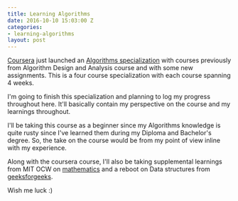```yaml
---
title: Learning Algorithms
date: 2016-10-10 15:03:00 Z
categories:
- learning-algorithms
layout: post
---
```


[Coursera](https://www.coursera.org) just launched an [Algorithms specialization](https://www.coursera.org/specializations/algorithms) with courses previously from Algorithm Design and Analysis course and with some new assignments. This is a four course specialization with each course spanning 4 weeks.

I'm going to finish this specialization and planning to log my progress throughout here. It'll basically contain my perspective on the course and my learnings throughout. 

I'll be taking this course as a beginner since my Algorithms knowledge is quite rusty since I've learned them during my Diploma and Bachelor's degree. So, the take on the course would be from my point of view inline with my experience.

Along with the coursera course, I'll also be taking supplemental learnings from MIT OCW on [mathematics](https://ocw.mit.edu/courses/electrical-engineering-and-computer-science/6-042j-mathematics-for-computer-science-fall-2010/index.htm) and a reboot on Data structures from [geeksforgeeks](http://www.geeksforgeeks.org/data-structures/).

Wish me luck :)